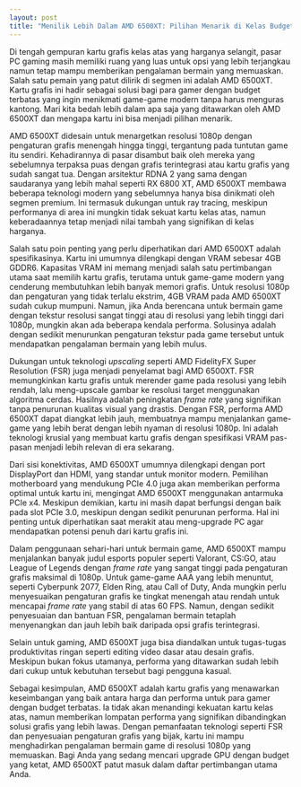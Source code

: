 ```yaml
---
layout: post
title: "Menilik Lebih Dalam AMD 6500XT: Pilihan Menarik di Kelas Budget"
---
```


Di tengah gempuran kartu grafis kelas atas yang harganya selangit, pasar PC gaming masih memiliki ruang yang luas untuk opsi yang lebih terjangkau namun tetap mampu memberikan pengalaman bermain yang memuaskan. Salah satu pemain yang patut dilirik di segmen ini adalah AMD 6500XT. Kartu grafis ini hadir sebagai solusi bagi para gamer dengan budget terbatas yang ingin menikmati game-game modern tanpa harus menguras kantong. Mari kita bedah lebih dalam apa saja yang ditawarkan oleh AMD 6500XT dan mengapa kartu ini bisa menjadi pilihan menarik.

AMD 6500XT didesain untuk menargetkan resolusi 1080p dengan pengaturan grafis menengah hingga tinggi, tergantung pada tuntutan game itu sendiri. Kehadirannya di pasar disambut baik oleh mereka yang sebelumnya terpaksa puas dengan grafis terintegrasi atau kartu grafis yang sudah sangat tua. Dengan arsitektur RDNA 2 yang sama dengan saudaranya yang lebih mahal seperti RX 6800 XT, AMD 6500XT membawa beberapa teknologi modern yang sebelumnya hanya bisa dinikmati oleh segmen premium. Ini termasuk dukungan untuk ray tracing, meskipun performanya di area ini mungkin tidak sekuat kartu kelas atas, namun keberadaannya tetap menjadi nilai tambah yang signifikan di kelas harganya.

Salah satu poin penting yang perlu diperhatikan dari AMD 6500XT adalah spesifikasinya. Kartu ini umumnya dilengkapi dengan VRAM sebesar 4GB GDDR6. Kapasitas VRAM ini memang menjadi salah satu pertimbangan utama saat memilih kartu grafis, terutama untuk game-game modern yang cenderung membutuhkan lebih banyak memori grafis. Untuk resolusi 1080p dan pengaturan yang tidak terlalu ekstrim, 4GB VRAM pada AMD 6500XT sudah cukup mumpuni. Namun, jika Anda berencana untuk bermain game dengan tekstur resolusi sangat tinggi atau di resolusi yang lebih tinggi dari 1080p, mungkin akan ada beberapa kendala performa. Solusinya adalah dengan sedikit menurunkan pengaturan tekstur pada game tersebut untuk mendapatkan pengalaman bermain yang lebih mulus.

Dukungan untuk teknologi *upscaling* seperti AMD FidelityFX Super Resolution (FSR) juga menjadi penyelamat bagi AMD 6500XT. FSR memungkinkan kartu grafis untuk merender game pada resolusi yang lebih rendah, lalu meng-upscale gambar ke resolusi target menggunakan algoritma cerdas. Hasilnya adalah peningkatan *frame rate* yang signifikan tanpa penurunan kualitas visual yang drastis. Dengan FSR, performa AMD 6500XT dapat diangkat lebih jauh, membuatnya mampu menjalankan game-game yang lebih berat dengan lebih nyaman di resolusi 1080p. Ini adalah teknologi krusial yang membuat kartu grafis dengan spesifikasi VRAM pas-pasan menjadi lebih relevan di era sekarang.

Dari sisi konektivitas, AMD 6500XT umumnya dilengkapi dengan port DisplayPort dan HDMI, yang standar untuk monitor modern. Pemilihan motherboard yang mendukung PCIe 4.0 juga akan memberikan performa optimal untuk kartu ini, mengingat AMD 6500XT menggunakan antarmuka PCIe x4. Meskipun demikian, kartu ini masih dapat berfungsi dengan baik pada slot PCIe 3.0, meskipun dengan sedikit penurunan performa. Hal ini penting untuk diperhatikan saat merakit atau meng-upgrade PC agar mendapatkan potensi penuh dari kartu grafis ini.

Dalam penggunaan sehari-hari untuk bermain game, AMD 6500XT mampu menjalankan banyak judul esports populer seperti Valorant, CS:GO, atau League of Legends dengan *frame rate* yang sangat tinggi pada pengaturan grafis maksimal di 1080p. Untuk game-game AAA yang lebih menuntut, seperti Cyberpunk 2077, Elden Ring, atau Call of Duty, Anda mungkin perlu menyesuaikan pengaturan grafis ke tingkat menengah atau rendah untuk mencapai *frame rate* yang stabil di atas 60 FPS. Namun, dengan sedikit penyesuaian dan bantuan FSR, pengalaman bermain tetaplah menyenangkan dan jauh lebih baik daripada opsi grafis terintegrasi.

Selain untuk gaming, AMD 6500XT juga bisa diandalkan untuk tugas-tugas produktivitas ringan seperti editing video dasar atau desain grafis. Meskipun bukan fokus utamanya, performa yang ditawarkan sudah lebih dari cukup untuk kebutuhan tersebut bagi pengguna kasual.

Sebagai kesimpulan, AMD 6500XT adalah kartu grafis yang menawarkan keseimbangan yang baik antara harga dan performa untuk para gamer dengan budget terbatas. Ia tidak akan menandingi kekuatan kartu kelas atas, namun memberikan lompatan performa yang signifikan dibandingkan solusi grafis yang lebih lawas. Dengan pemanfaatan teknologi seperti FSR dan penyesuaian pengaturan grafis yang bijak, kartu ini mampu menghadirkan pengalaman bermain game di resolusi 1080p yang memuaskan. Bagi Anda yang sedang mencari upgrade GPU dengan budget yang ketat, AMD 6500XT patut masuk dalam daftar pertimbangan utama Anda.
